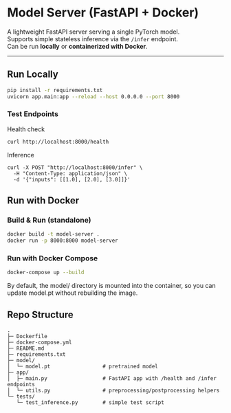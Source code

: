 # Model Server (FastAPI + Docker)

A lightweight FastAPI server serving a single PyTorch model.  
Supports simple stateless inference via the `/infer` endpoint.  
Can be run **locally** or **containerized with Docker**.

---

##  Run Locally

```bash
pip install -r requirements.txt
uvicorn app.main:app --reload --host 0.0.0.0 --port 8000
```

### Test Endpoints

Health check
```bash
curl http://localhost:8000/health
```

Inference
```
curl -X POST "http://localhost:8000/infer" \
  -H "Content-Type: application/json" \
  -d '{"inputs": [[1.0], [2.0], [3.0]]}'
```

## Run with Docker
### Build & Run (standalone)
```bash
docker build -t model-server .
docker run -p 8000:8000 model-server
```

### Run with Docker Compose
```bash
docker-compose up --build
```

By default, the model/ directory is mounted into the container,
so you can update model.pt without rebuilding the image.

## Repo Structure

```
.
├─ Dockerfile
├─ docker-compose.yml
├─ README.md
├─ requirements.txt
├─ model/
│  └─ model.pt                 # pretrained model
├─ app/
│  ├─ main.py                  # FastAPI app with /health and /infer endpoints
│  └─ utils.py                 # preprocessing/postprocessing helpers
└─ tests/
   └─ test_inference.py        # simple test script

```